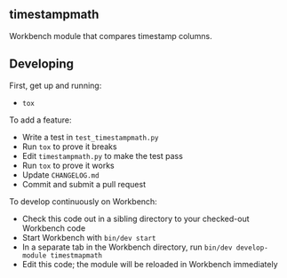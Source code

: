 timestampmath
-------------

Workbench module that compares timestamp columns.

Developing
----------

First, get up and running:

- `tox`

To add a feature:

- Write a test in `test_timestampmath.py`
- Run `tox` to prove it breaks
- Edit `timestampmath.py` to make the test pass
- Run `tox` to prove it works
- Update `CHANGELOG.md`
- Commit and submit a pull request

To develop continuously on Workbench:

- Check this code out in a sibling directory to your checked-out Workbench code
- Start Workbench with `bin/dev start`
- In a separate tab in the Workbench directory, run `bin/dev develop-module timestmapmath`
- Edit this code; the module will be reloaded in Workbench immediately
